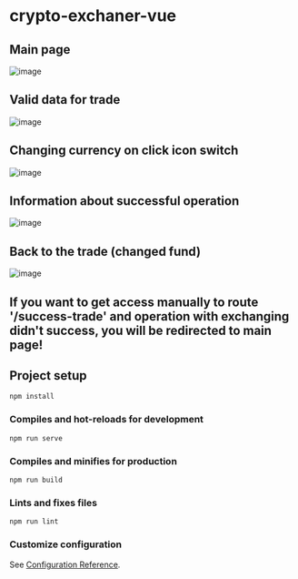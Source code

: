 # crypto-exchaner-vue

## Main page
![image](https://user-images.githubusercontent.com/49961010/120115160-1c0a8b00-c18b-11eb-8d6f-d3698c332194.png)

## Valid data for trade
![image](https://user-images.githubusercontent.com/49961010/120115241-7572ba00-c18b-11eb-9eec-09131b282783.png)

## Changing currency on click icon switch
![image](https://user-images.githubusercontent.com/49961010/120115475-79eba280-c18c-11eb-8ad9-173272c9e2e2.png)

## Information about successful operation
![image](https://user-images.githubusercontent.com/49961010/120115822-385bf700-c18e-11eb-9dc8-853ef32687e5.png)

## Back to the trade (changed fund)
![image](https://user-images.githubusercontent.com/49961010/120115908-617c8780-c18e-11eb-9549-6ff343c66897.png)

## If you want to get access manually to route '/success-trade' and operation with exchanging didn't success, you will be redirected to main page!

## Project setup
```
npm install
```

### Compiles and hot-reloads for development
```
npm run serve
```

### Compiles and minifies for production
```
npm run build
```

### Lints and fixes files
```
npm run lint
```

### Customize configuration
See [Configuration Reference](https://cli.vuejs.org/config/).
